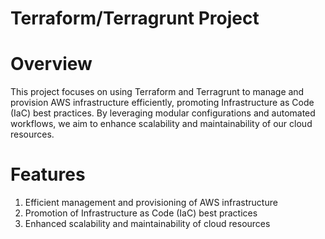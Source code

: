 # Terraform/Terragrunt Project

# Overview
This project focuses on using Terraform and Terragrunt to manage and provision AWS infrastructure efficiently, promoting Infrastructure as Code (IaC) best practices. By leveraging modular configurations and automated workflows, we aim to enhance scalability and maintainability of our cloud resources.

# Features
1. Efficient management and provisioning of AWS infrastructure
2. Promotion of Infrastructure as Code (IaC) best practices
3. Enhanced scalability and maintainability of cloud resources
